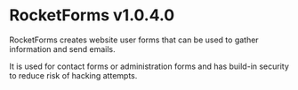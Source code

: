 # RocketForms v1.0.4.0

RocketForms creates website user forms that can be used to gather information and send emails. 

It is used for contact forms or administration forms and has build-in security to reduce risk of hacking attempts.  



